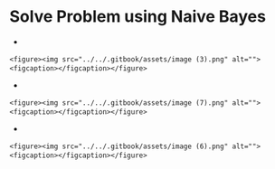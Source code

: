 # Solve Problem using Naive Bayes

*

    <figure><img src="../../.gitbook/assets/image (3).png" alt=""><figcaption></figcaption></figure>
*

    <figure><img src="../../.gitbook/assets/image (7).png" alt=""><figcaption></figcaption></figure>
*

    <figure><img src="../../.gitbook/assets/image (6).png" alt=""><figcaption></figcaption></figure>

